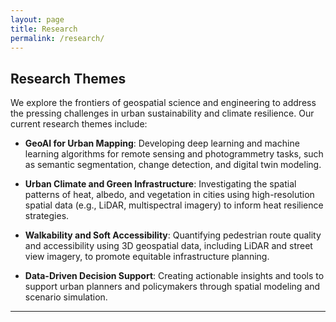 ```yaml
---
layout: page
title: Research
permalink: /research/
---
```


## Research Themes

We explore the frontiers of geospatial science and engineering to address the pressing challenges in urban sustainability and climate resilience. Our current research themes include:

- **GeoAI for Urban Mapping**: Developing deep learning and machine learning algorithms for remote sensing and photogrammetry tasks, such as semantic segmentation, change detection, and digital twin modeling.

- **Urban Climate and Green Infrastructure**: Investigating the spatial patterns of heat, albedo, and vegetation in cities using high-resolution spatial data (e.g., LiDAR, multispectral imagery) to inform heat resilience strategies.

- **Walkability and Soft Accessibility**: Quantifying pedestrian route quality and accessibility using 3D geospatial data, including LiDAR and street view imagery, to promote equitable infrastructure planning.

- **Data-Driven Decision Support**: Creating actionable insights and tools to support urban planners and policymakers through spatial modeling and scenario simulation.

---